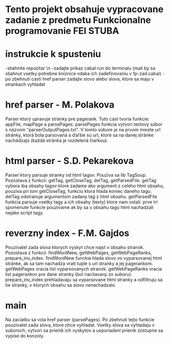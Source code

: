 # Tento projekt obsahuje vypracovane zadanie z predmetu Funkcionalne programovanie FEI STUBA
# instrukcie k spusteniu
-stiahnite repozitar \n
-zadajte prikaz cabal run do terminalu (mali by sa stiahnut vsetky potrebne kniznice vdaka ich zadefinovaniu v fp-zad.cabal)
-po zbehnuti casti href parser zadajte slovo alebo slova, ktore sa maju v strankach vyhladat
# href parser - M. Polakova
Parser ktorý upravuje stránky pre pagerank. Tuto cast tvoria funkcie: appFile, mapPage a parsePages. parsePages funkcia vytvorí textový súbor s názvom "parserOutputPages.txt". V tomto súbore je na prvom mieste url stránky, ktorá bola parsovaná a ďaľšie sú url, ktoré sa na danej stránke nachádzajú (každá stránka je rozdelená čiarkou).
# html parser - S.D. Pekarekova
Parser ktory parsuje stranky od html tagov. Pouziva sa lib TagSoup. Pozostava z funkcii: getTag, getCloseTag, delTag, getParsedFile. getTag vybera iba obsahy tagov ktore zadame ako argument z celeho html obsahu, pouziva pri tom  getCloseTag, funkciu ktora hlada koniec daneho tagu. delTag odstranuje argumentom zadany tag z html obsahu. getParsedFile funkcia parsuje vsetky tagy a ich obsahy (texty) ktore nam ostali. prve tri spomenute funkcie pouzivame ak by sa v obsahu tagu html nachadzali nejake script tagy.
# reverzny index - F.M. Gajdos
Pouzivatel zada slova ktorych vyskyt chce najst v obsahu stranok. Pozostava z funkcii: findWordNew, getWebPages, getWebPageRanks, prepare_inv_index. findWordNew funckia hlada slovo vo vyparsovanej html stranke, ak sa tam nachadza vrati tuple s url stranky a jej pagerankom. getWebPages vracia list vyparsovanych stranok. getWebPageRanks vracia list pagerankov pre dane stranky (bol nacitavany zo suboru). prepare_inv_index prehladavaju sa vyparsovane html stranky a  odfiltruju sa tie stranky, v ktorych obsahu sa slovo nenachadzalo.
# main
Na zaciatku sa vola href parser (parsePages). Po zbehnuti tejto funkcie pouzivatel zada slova, ktore chce vyhladat. Vsetky slova sa vyhladaju v suboroch, vytvori sa prienik ich vyskytov a usporiadani prienik zostupne sa vypise do konzoly. 
